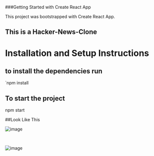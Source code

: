 ###Getting Started with Create React App

This project was bootstrapped with Create React App.



## This is a Hacker-News-Clone


# Installation and Setup Instructions

## to install the dependencies run

`npm install

## To start the project

npm start

##Look Like This

![image](https://user-images.githubusercontent.com/101393695/198740016-e38d5065-7060-496f-a8dd-c989f3f6456f.png)

<br>

![image](https://user-images.githubusercontent.com/101393695/198740082-890fd45f-74a3-495e-92e0-e1d854a98ce0.png)
